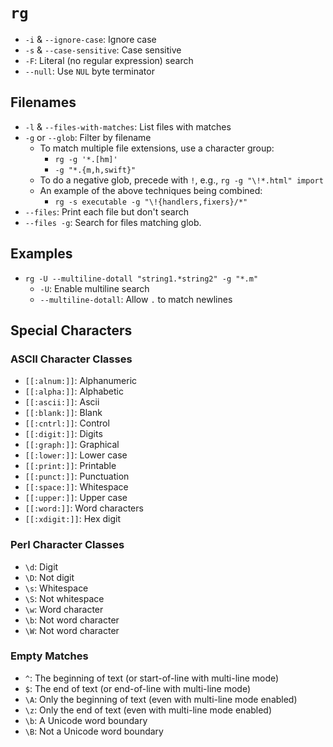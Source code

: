 # `rg`

* `-i` & `--ignore-case`: Ignore case
* `-s` & `--case-sensitive`: Case sensitive
* `-F`: Literal (no regular expression) search
* `--null`: Use `NUL` byte terminator

## Filenames

* `-l` & `--files-with-matches`: List files with matches
* `-g` or `--glob`: Filter by filename
	* To match multiple file extensions, use a character group:
		* `rg -g '*.[hm]'`
		* `-g "*.{m,h,swift}"`
	* To do a negative glob, precede with `!`, e.g., `rg -g "\!*.html" import`
	* An example of the above techniques being combined:
		* `rg -s executable -g "\!{handlers,fixers}/*"`
* `--files`: Print each file but don't search
* `--files -g`: Search for files matching glob.

## Examples

- `rg -U --multiline-dotall "string1.*string2" -g "*.m"`
    - `-U`: Enable multiline search
    - `--multiline-dotall`: Allow `.` to match newlines

## Special Characters

### ASCII Character Classes

* `[[:alnum:]]`: Alphanumeric
* `[[:alpha:]]`: Alphabetic
* `[[:ascii:]]`: Ascii
* `[[:blank:]]`: Blank
* `[[:cntrl:]]`: Control
* `[[:digit:]]`: Digits
* `[[:graph:]]`: Graphical
* `[[:lower:]]`: Lower case
* `[[:print:]]`: Printable
* `[[:punct:]]`: Punctuation
* `[[:space:]]`: Whitespace
* `[[:upper:]]`: Upper case
* `[[:word:]]`: Word characters
* `[[:xdigit:]]`: Hex digit

### Perl Character Classes

* `\d`: Digit
* `\D`: Not digit
* `\s`: Whitespace
* `\S`: Not whitespace
* `\w`: Word character
* `\b`: Not word character
* `\W`: Not word character

### Empty Matches

* `^`: The beginning of text (or start-of-line with multi-line mode)
* `$`: The end of text (or end-of-line with multi-line mode)
* `\A`: Only the beginning of text (even with multi-line mode enabled)
* `\z`: Only the end of text (even with multi-line mode enabled)
* `\b`: A Unicode word boundary
* `\B`: Not a Unicode word boundary
